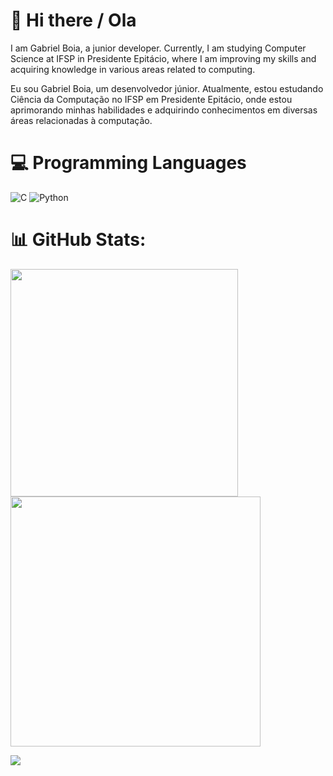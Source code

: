 # 👋 Hi there / Ola

I am Gabriel Boia, a junior developer. Currently, I am studying Computer Science at IFSP in Presidente Epitácio, where I am improving my skills and acquiring knowledge in various areas related to computing.

Eu sou Gabriel Boia, um desenvolvedor júnior. Atualmente, estou estudando Ciência da Computação no IFSP em Presidente Epitácio, onde estou aprimorando minhas habilidades e adquirindo conhecimentos em diversas áreas relacionadas à computação.

# 💻 Programming Languages
![C](https://img.shields.io/badge/c-%2300599C.svg?style=for-the-badge&logo=c&logoColor=white) ![Python](https://img.shields.io/badge/python-3670A0?style=for-the-badge&logo=python&logoColor=ffdd54) 

# 📊 GitHub Stats:
<img src="https://github-readme-stats-wheat-two-53.vercel.app/api?username=G4bri3l05&theme=neon&hide_border=false&include_all_commits=true&count_private=false"  width="364px" />                    <img src="https://github-readme-streak-stats.herokuapp.com/?user=G4bri3l05&theme=neon&hide_border=false"  width="400px" />



![](https://github-readme-stats-wheat-two-53.vercel.app/api/top-langs/?username=G4bri3l05&theme=neon&hide_border=false&include_all_commits=true&count_private=false&layout=compact)
